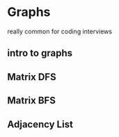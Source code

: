 # Graphs

really common for coding interviews

## intro to graphs

## Matrix DFS

## Matrix BFS

## Adjacency List

